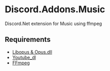 # Discord.Addons.Music
Discord.Net extension for Music using ffmpeg

## Requirements
- [Libopus & Opus.dll](https://opus-codec.org/downloads/)
- [Youtube_dl](https://youtube-dl.org/)
- [FFmpeg](https://ffmpeg.org/download.html)
